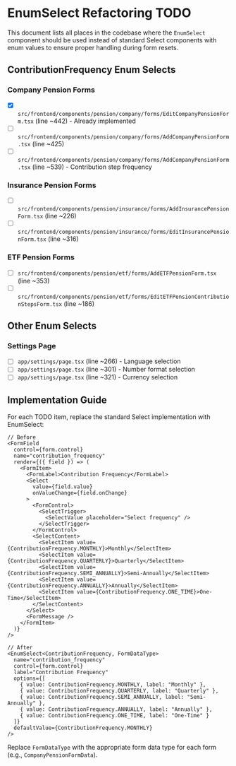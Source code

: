 # EnumSelect Refactoring TODO

This document lists all places in the codebase where the `EnumSelect` component should be used instead of standard Select components with enum values to ensure proper handling during form resets.

## ContributionFrequency Enum Selects

### Company Pension Forms
- [x] `src/frontend/components/pension/company/forms/EditCompanyPensionForm.tsx` (line ~442) - Already implemented
- [ ] `src/frontend/components/pension/company/forms/AddCompanyPensionForm.tsx` (line ~425)
- [ ] `src/frontend/components/pension/company/forms/AddCompanyPensionForm.tsx` (line ~539) - Contribution step frequency

### Insurance Pension Forms
- [ ] `src/frontend/components/pension/insurance/forms/AddInsurancePensionForm.tsx` (line ~226)
- [ ] `src/frontend/components/pension/insurance/forms/EditInsurancePensionForm.tsx` (line ~316)

### ETF Pension Forms
- [ ] `src/frontend/components/pension/etf/forms/AddETFPensionForm.tsx` (line ~353)
- [ ] `src/frontend/components/pension/etf/forms/EditETFPensionContributionStepsForm.tsx` (line ~186)

## Other Enum Selects

### Settings Page
- [ ] `app/settings/page.tsx` (line ~266) - Language selection
- [ ] `app/settings/page.tsx` (line ~301) - Number format selection
- [ ] `app/settings/page.tsx` (line ~321) - Currency selection

## Implementation Guide

For each TODO item, replace the standard Select implementation with EnumSelect:

```tsx
// Before
<FormField
  control={form.control}
  name="contribution_frequency"
  render={({ field }) => (
    <FormItem>
      <FormLabel>Contribution Frequency</FormLabel>
      <Select
        value={field.value}
        onValueChange={field.onChange}
      >
        <FormControl>
          <SelectTrigger>
            <SelectValue placeholder="Select frequency" />
          </SelectTrigger>
        </FormControl>
        <SelectContent>
          <SelectItem value={ContributionFrequency.MONTHLY}>Monthly</SelectItem>
          <SelectItem value={ContributionFrequency.QUARTERLY}>Quarterly</SelectItem>
          <SelectItem value={ContributionFrequency.SEMI_ANNUALLY}>Semi-Annually</SelectItem>
          <SelectItem value={ContributionFrequency.ANNUALLY}>Annually</SelectItem>
          <SelectItem value={ContributionFrequency.ONE_TIME}>One-Time</SelectItem>
        </SelectContent>
      </Select>
      <FormMessage />
    </FormItem>
  )}
/>

// After
<EnumSelect<ContributionFrequency, FormDataType>
  name="contribution_frequency"
  control={form.control}
  label="Contribution Frequency"
  options={[
    { value: ContributionFrequency.MONTHLY, label: "Monthly" },
    { value: ContributionFrequency.QUARTERLY, label: "Quarterly" },
    { value: ContributionFrequency.SEMI_ANNUALLY, label: "Semi-Annually" },
    { value: ContributionFrequency.ANNUALLY, label: "Annually" },
    { value: ContributionFrequency.ONE_TIME, label: "One-Time" }
  ]}
  defaultValue={ContributionFrequency.MONTHLY}
/>
```

Replace `FormDataType` with the appropriate form data type for each form (e.g., `CompanyPensionFormData`). 